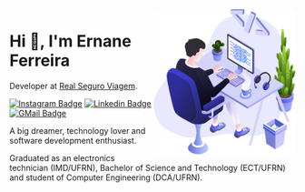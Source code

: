 <img align="right" src="./images/user.png" width="250"/>

# Hi 👋, I'm Ernane Ferreira

Developer at [Real Seguro Viagem](https://www.seguroviagem.srv.br/).

[![Instagram Badge](https://img.shields.io/badge/-Ernane.Jx-262671?style=flat-square&labelColor=262671&logo=instagram&logoColor=white)](https://www.instagram.com/ernane.jx/)
[![Linkedin Badge](https://img.shields.io/badge/-Ernane%20Ferreira-262671?style=flat-square&logo=Linkedin&logoColor=white)](https://www.linkedin.com/in/ernane/)
[![GMail Badge](https://img.shields.io/badge/ernane.junior25@gmail.com-262671?style=flat-square&labelColor=262671&logo=gmail&logoColor=fff)](mailto:ernane.junior25@gmail.com)

A big dreamer, technology lover and software development enthusiast.

Graduated as an electronics technician (IMD/UFRN), Bachelor of Science and Technology (ECT/UFRN) and student of Computer Engineering (DCA/UFRN).
